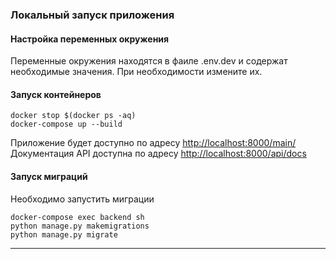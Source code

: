 ### Локальный запуск приложения
#### Настройка переменных окружения
Переменные окружения находятся в фаиле .env.dev и содержат необходимые значения. 
При необходимости измените их.

#### Запуск контейнеров
```shell
docker stop $(docker ps -aq)
docker-compose up --build
```

Приложение будет доступно по адресу [http://localhost:8000/main/](http://localhost:8000/main/)  
Документация API доступна по адресу [http://localhost:8000/api/docs](http://localhost:8000/api/docs/)

#### Запуск миграций
Необходимо запустить миграции
```shell
docker-compose exec backend sh
python manage.py makemigrations
python manage.py migrate
```

----
